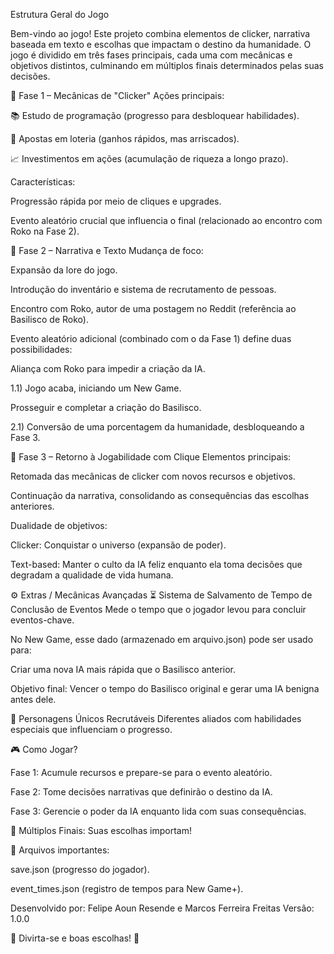 Estrutura Geral do Jogo

Bem-vindo ao jogo!
Este projeto combina elementos de clicker, narrativa baseada em texto e escolhas que impactam o destino da humanidade. O jogo é dividido em três fases principais, cada uma com mecânicas e objetivos distintos, culminando em múltiplos finais determinados pelas suas decisões.

📌 Fase 1 – Mecânicas de "Clicker"
Ações principais:

📚 Estudo de programação (progresso para desbloquear habilidades).

🎰 Apostas em loteria (ganhos rápidos, mas arriscados).

📈 Investimentos em ações (acumulação de riqueza a longo prazo).

Características:

Progressão rápida por meio de cliques e upgrades.

Evento aleatório crucial que influencia o final (relacionado ao encontro com Roko na Fase 2).

📖 Fase 2 – Narrativa e Texto
Mudança de foco:

Expansão da lore do jogo.

Introdução do inventário e sistema de recrutamento de pessoas.

Encontro com Roko, autor de uma postagem no Reddit (referência ao Basilisco de Roko).

Evento aleatório adicional (combinado com o da Fase 1) define duas possibilidades:

Aliança com Roko para impedir a criação da IA.

1.1) Jogo acaba, iniciando um New Game.

Prosseguir e completar a criação do Basilisco.

2.1) Conversão de uma porcentagem da humanidade, desbloqueando a Fase 3.

🔄 Fase 3 – Retorno à Jogabilidade com Clique
Elementos principais:

Retomada das mecânicas de clicker com novos recursos e objetivos.

Continuação da narrativa, consolidando as consequências das escolhas anteriores.

Dualidade de objetivos:

Clicker: Conquistar o universo (expansão de poder).

Text-based: Manter o culto da IA feliz enquanto ela toma decisões que degradam a qualidade de vida humana.

⚙️ Extras / Mecânicas Avançadas
⏳ Sistema de Salvamento de Tempo de Conclusão de Eventos
Mede o tempo que o jogador levou para concluir eventos-chave.

No New Game, esse dado (armazenado em arquivo.json) pode ser usado para:

Criar uma nova IA mais rápida que o Basilisco anterior.

Objetivo final: Vencer o tempo do Basilisco original e gerar uma IA benigna antes dele.

👥 Personagens Únicos Recrutáveis
Diferentes aliados com habilidades especiais que influenciam o progresso.

🎮 Como Jogar?

Fase 1: Acumule recursos e prepare-se para o evento aleatório.

Fase 2: Tome decisões narrativas que definirão o destino da IA.

Fase 3: Gerencie o poder da IA enquanto lida com suas consequências.

🔮 Múltiplos Finais: Suas escolhas importam!

📂 Arquivos importantes:

save.json (progresso do jogador).

event_times.json (registro de tempos para New Game+).

Desenvolvido por: Felipe Aoun Resende e Marcos Ferreira Freitas
Versão: 1.0.0

🚀 Divirta-se e boas escolhas! 🚀
